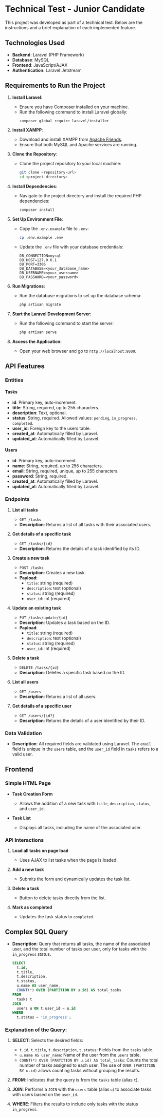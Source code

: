 # Technical Test - Junior Candidate

This project was developed as part of a technical test. Below are the instructions and a brief explanation of each implemented feature.

## Technologies Used

- **Backend**: Laravel (PHP Framework)
- **Database**: MySQL
- **Frontend**: JavaScript/AJAX
- **Authentication**: Laravel Jetstream

## Requirements to Run the Project

1. **Install Laravel**:
    - Ensure you have Composer installed on your machine.
    - Run the following command to install Laravel globally:
      ```bash
      composer global require laravel/installer
      ```

2. **Install XAMPP**:
    - Download and install XAMPP from [Apache Friends](https://www.apachefriends.org/index.html).
    - Ensure that both MySQL and Apache services are running.

3. **Clone the Repository**:
    - Clone the project repository to your local machine:
      ```bash
      git clone <repository-url>
      cd <project-directory>
      ```

4. **Install Dependencies**:
    - Navigate to the project directory and install the required PHP dependencies:
      ```bash
      composer install
      ```

5. **Set Up Environment File**:
    - Copy the `.env.example` file to `.env`:
      ```bash
      cp .env.example .env
      ```
    - Update the `.env` file with your database credentials:
      ```plaintext
      DB_CONNECTION=mysql
      DB_HOST=127.0.0.1
      DB_PORT=3306
      DB_DATABASE=<your_database_name>
      DB_USERNAME=<your_username>
      DB_PASSWORD=<your_password>
      ```

6. **Run Migrations**:
    - Run the database migrations to set up the database schema:
      ```bash
      php artisan migrate
      ```

7. **Start the Laravel Development Server**:
    - Run the following command to start the server:
      ```bash
      php artisan serve
      ```

8. **Access the Application**:
    - Open your web browser and go to `http://localhost:8000`.

## API Features

### Entities

#### Tasks
- **id**: Primary key, auto-increment.
- **title**: String, required, up to 255 characters.
- **description**: Text, optional.
- **status**: String, required. Allowed values: `pending`, `in_progress`, `completed`.
- **user_id**: Foreign key to the users table.
- **created_at**: Automatically filled by Laravel.
- **updated_at**: Automatically filled by Laravel.

#### Users
- **id**: Primary key, auto-increment.
- **name**: String, required, up to 255 characters.
- **email**: String, required, unique, up to 255 characters.
- **password**: String, required.
- **created_at**: Automatically filled by Laravel.
- **updated_at**: Automatically filled by Laravel.

### Endpoints

1. **List all tasks**
    - `GET /tasks`
    - **Description**: Returns a list of all tasks with their associated users.

2. **Get details of a specific task**
    - `GET /tasks/{id}`
    - **Description**: Returns the details of a task identified by its ID.

3. **Create a new task**
    - `POST /tasks`
    - **Description**: Creates a new task.
    - **Payload**:
        - `title`: string (required)
        - `description`: text (optional)
        - `status`: string (required)
        - `user_id`: int (required)

4. **Update an existing task**
    - `PUT /tasks/update/{id}`
    - **Description**: Updates a task based on the ID.
    - **Payload**:
        - `title`: string (required)
        - `description`: text (optional)
        - `status`: string (required)
        - `user_id`: int (required)

5. **Delete a task**
    - `DELETE /tasks/{id}`
    - **Description**: Deletes a specific task based on the ID.

6. **List all users**
    - `GET /users`
    - **Description**: Returns a list of all users.

7. **Get details of a specific user**
    - `GET /users/{id?}`
    - **Description**: Returns the details of a user identified by their ID.

### Data Validation
- **Description**: All required fields are validated using Laravel. The `email` field is unique in the `users` table, and the `user_id` field in `tasks` refers to a valid user.

## Frontend

### Simple HTML Page

- **Task Creation Form**
    - Allows the addition of a new task with `title`, `description`, `status`, and `user_id`.

- **Task List**
    - Displays all tasks, including the name of the associated user.

### API Interactions
1. **Load all tasks on page load**
    - Uses AJAX to list tasks when the page is loaded.

2. **Add a new task**
    - Submits the form and dynamically updates the task list.

3. **Delete a task**
    - Button to delete tasks directly from the list.

4. **Mark as completed**
    - Updates the task status to `completed`.

## Complex SQL Query

- **Description**: Query that returns all tasks, the name of the associated user, and the total number of tasks per user, only for tasks with the `in_progress` status.

  ```sql
  SELECT 
    t.id,
    t.title,
    t.description,
    t.status,
    u.name AS user_name,
    COUNT(*) OVER (PARTITION BY u.id) AS total_tasks
  FROM
    tasks t
  JOIN
    users u ON t.user_id = u.id
  WHERE
    t.status = 'in_progress';


### Explanation of the Query:

1. **SELECT**: Selects the desired fields:
    - `t.id`, `t.title`, `t.description`, `t.status`: Fields from the `tasks` table.
    - `u.name AS user_name`: Name of the user from the `users` table.
    - `COUNT(*) OVER (PARTITION BY u.id) AS total_tasks`: Counts the total number of tasks assigned to each user. The use of `OVER (PARTITION BY u.id)` allows counting tasks without grouping the results.

2. **FROM**: Indicates that the query is from the `tasks` table (alias `t`).

3. **JOIN**: Performs a `JOIN` with the `users` table (alias `u`) to associate tasks with users based on the `user_id`.

4. **WHERE**: Filters the results to include only tasks with the status `in_progress`.


